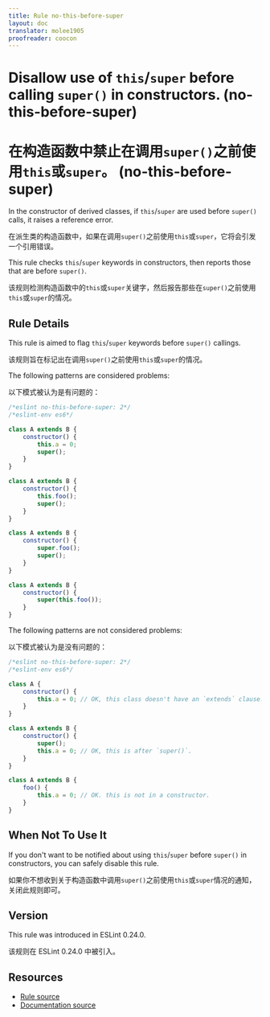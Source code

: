 ```yaml
---
title: Rule no-this-before-super
layout: doc
translator: molee1905
proofreader: coocon 
---
```

<!-- Note: No pull requests accepted for this file. See README.md in the root directory for details. -->

# Disallow use of `this`/`super` before calling `super()` in constructors. (no-this-before-super)

# 在构造函数中禁止在调用`super()`之前使用`this`或`super`。 (no-this-before-super)

In the constructor of derived classes, if `this`/`super` are used before `super()` calls, it raises a reference error.

在派生类的构造函数中，如果在调用`super()`之前使用`this`或`super`，它将会引发一个引用错误。

This rule checks `this`/`super` keywords in constructors, then reports those that are before `super()`.

该规则检测构造函数中的`this`或`super`关键字，然后报告那些在`super()`之前使用`this`或`super`的情况。

## Rule Details

This rule is aimed to flag `this`/`super` keywords before `super()` callings.

该规则旨在标记出在调用`super()`之前使用`this`或`super`的情况。

The following patterns are considered problems:

以下模式被认为是有问题的：

```js
/*eslint no-this-before-super: 2*/
/*eslint-env es6*/

class A extends B {
    constructor() {
        this.a = 0;
        super();
    }
}

class A extends B {
    constructor() {
        this.foo();
        super();
    }
}

class A extends B {
    constructor() {
        super.foo();
        super();
    }
}

class A extends B {
    constructor() {
        super(this.foo());
    }
}
```

The following patterns are not considered problems:

以下模式被认为是没有问题的：

```js
/*eslint no-this-before-super: 2*/
/*eslint-env es6*/

class A {
    constructor() {
        this.a = 0; // OK, this class doesn't have an `extends` clause.
    }
}

class A extends B {
    constructor() {
        super();
        this.a = 0; // OK, this is after `super()`.
    }
}

class A extends B {
    foo() {
        this.a = 0; // OK. this is not in a constructor.
    }
}
```

## When Not To Use It

If you don't want to be notified about using `this`/`super` before `super()` in constructors, you can safely disable this rule.

如果你不想收到关于构造函数中调用`super()`之前使用`this`或`super`情况的通知，关闭此规则即可。

## Version

This rule was introduced in ESLint 0.24.0.

该规则在 ESLint 0.24.0 中被引入。

## Resources

* [Rule source](https://github.com/eslint/eslint/tree/master/lib/rules/no-this-before-super.js)
* [Documentation source](https://github.com/eslint/eslint/tree/master/docs/rules/no-this-before-super.md)
